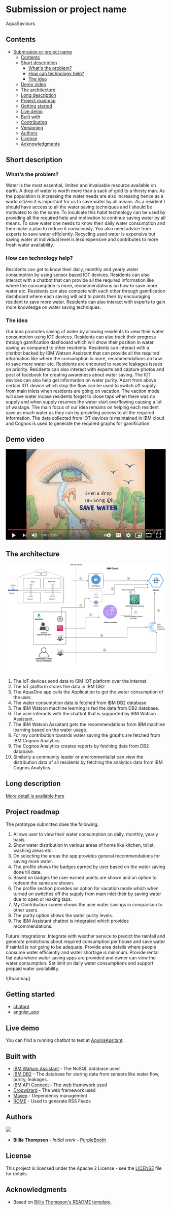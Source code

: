 # Submission or project name
AquaSaviours


## Contents

- [Submission or project name](#submission-or-project-name)
  - [Contents](#contents)
  - [Short description](#short-description)
    - [What's the problem?](#whats-the-problem)
    - [How can technology help?](#how-can-technology-help)
    - [The idea](#the-idea)
  - [Demo video](#demo-video)
  - [The architecture](#the-architecture)
  - [Long description](#long-description)
  - [Project roadmap](#project-roadmap)
  - [Getting started](#getting-started)
  - [Live demo](#live-demo)
  - [Built with](#built-with)
  - [Contributing](#contributing)
  - [Versioning](#versioning)
  - [Authors](#authors)
  - [License](#license)
  - [Acknowledgments](#acknowledgments)

## Short description

### What's the problem?

Water is the most essential, limited and invaluable resource available on earth. A drop of water is worth more than a sack of gold to a thirsty man. As the population is increasing the water needs are also increasing hence as a world citizen it is important for us to save water by all means. As a resident I should have access to all the water saving techniques and I should be motivated to do the same. To inculcate this habit technology can be used by providing all the required help and motivation to continue saving water by all means. To save water one needs to know their daily water consumption and then make a plan to reduce it consciously. You also need advice from experts to save water efficiently. Recycling used water is expensive but saving water at individual level is less expensive and contributes to more fresh water availability.

### How can technology help?

Residents can get to know their daily, monthly and yearly water consumption by using sensor based IOT devices. Residents can also interact with a chatbot that can provide all the required information like where the consumption is more, recommendations on how to save more water etc. Residents can also compete with each other through gamification dashboard where each saving will add to points their by encouraging resident to save more water. Residents can also interact with experts to gain more knowledge on water saving techniques. 

### The idea

Our idea promotes saving of water by allowing residents to view their water consumption using IOT devices. Residents can also track their progress through gamification dashboard which will show their position in water saving as compared to other residents. Residents can interact with a chatbot backed by IBM Watson Assistant that can provide all the required information like where the consumption is more, recommendations on how to save more water etc. Residents are  encoured to resolve leakages issues on priority. Residents can also interact with experts and capture photos and post of facebook for creating awareness about water saving. The IOT devices can also help get information on water purity.
Apart from above certain IOT device which stop the flow can be used to switch off supply from main inlets when residents are going on vacation. The vaction mode will save water incase residents forget to close taps when there was no supply and when supply resumes the water start overflowing causing a lot of wastage.
The main focus of our idea remains on helping each resident save as much water as they can by providing access to all the required information. The data collected from IOT devices is maintained in IBM cloud and Cognos is used to generate the required graphs for gamification.

## Demo video
[![Watch the video](https://github.com/swati-kadu/AquaSaviours/blob/main/images/savewater.png)](https://www.youtube.com/watch?v=EShozfM1Pik)

## The architecture

![Video transcription/translation app](./images/final-home-nw.png)

1. The IoT devices send data to IBM IOT platform over the internet.
2. The IoT platform stores the data in IBM DB2
3. The AquaOne app calls the Application to get the water consumption of the user.
4. The water consumption data is fetched from IBM DB2 database
5. The IBM Watson machine learning is fed the data from DB2 database.
6. The user interacts with the chatbot that is supported by IBM Watson Assistant.
7. The IBM Watson Assistant gets the recommendations from IBM machine learning based on the water usage.
8. For my contribution towards water saving the graphs are fetched from IBM Cognos Analytics.
9. The Cognos Analytics creates reports by fetching data from DB2 database. 
10. Similarly a community leader or environmentalist can view the distribution data of all residents by fetching the analytics data from IBM Cognos Analytics.

## Long description

[More detail is available here](./docs/DESCRIPTION.md)

## Project roadmap

The prototype submitted does the following:
1. Allows user to view their water consumption on daily, monthly, yearly basis.
2. Show water distribution in various areas of home like kitchen, toilet, washing areas etc.
3. On selecting the areas the app provides general recommendations for saving more water.
4. The profile shows the badges earned by user based on the water saving done till date.
5. Based on badges the user earned points are shown and an option to redeem the same are shown.
6. The profile section provides an option for vacation mode which when turned on switches off the supply from main inlet their by saving water due to open or leaking taps.
7. My Contribution screen shows the user water savings in comparison to other users.
8. The purity option shows the water purity levels.
9. The IBM Assistant chatbot is integrated which provides recommendations.


Future Integrations:
   Integrate with weather service to predict the rainfall and generate predictions about required consumption per house and save water if rainfall is not going to be adequate.
   Provide area details where people consume water efficiently and water shortage is minimum.
   Provide rental flat data where water saving apps are provided and owner can view the water consumption.
   Set limit on daily water consumptions and support prepaid water availability.


![Roadmap]



## Getting started


- [chatbot](https://drive.google.com/file/d/1OWv21_SQ3tg88QLZIm5ACJbmQlNwPcFA/view?usp=sharing)
- [angular_app](./angular_app/)

## Live demo

You can find a running chatbot to test at [AquinaAssitant](./chatbot/index.html).

## Built with

- [IBM Watson Assistant](https://cloud.ibm.com/catalog?search=cloudant#search_results) - The NoSQL database used
- [IBM DB2](https://www.ibm.com/support/producthub/db2/) - The database for storing data from sensors like water flow, purity, leakages.
- [IBM API Connect](https://cloud.ibm.com/catalog?search=api%20connect#search_results) - The web framework used
- [Dropwizard](http://www.dropwizard.io/1.0.2/docs/) - The web framework used
- [Maven](https://maven.apache.org/) - Dependency management
- [ROME](https://rometools.github.io/rome/) - Used to generate RSS Feeds


## Authors

<a href="https://github.com/Call-for-Code/Project-Sample/graphs/contributors">
  <img src="https://contributors-img.web.app/image?repo=Call-for-Code/Project-Sample" />
</a>

- **Billie Thompson** - _Initial work_ - [PurpleBooth](https://github.com/PurpleBooth)

## License

This project is licensed under the Apache 2 License - see the [LICENSE](LICENSE) file for details.

## Acknowledgments

- Based on [Billie Thompson's README template](https://gist.github.com/PurpleBooth/109311bb0361f32d87a2).
